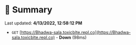 # 📖 Summary
Last updated: **4/13/2022, 12:58:12 PM**

- `GET` [https://Bhadwa-sala.toxicblte.repl.co](https://Bhadwa-sala.toxicblte.repl.co) - **Down** (98ms)
